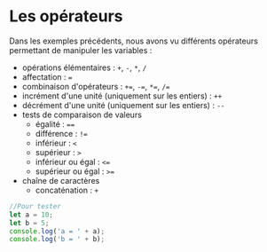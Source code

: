 # Les opérateurs

Dans les exemples précédents, nous avons vu différents opérateurs permettant de manipuler les variables :

- opérations élémentaires : `+`, `-`, `*`, `/`
- affectation : `=`
- combinaison d'opérateurs : `+=`, `-=`, `*=`, `/=`
- incrément d'une unité (uniquement sur les entiers) : `++`
- décrément d'une unité (uniquement sur les entiers) : `--`
- tests de comparaison de valeurs
  - égalité : `==`
  - différence : `!=`
  - inférieur : `<`
  - supérieur : `>`
  - inférieur ou égal : `<=`
  - supérieur ou égal : `>=`
- chaîne de caractères
  - concaténation : `+`

```javascript runnable
//Pour tester
let a = 10;
let b = 5;
console.log('a = ' + a);
console.log('b = ' + b);
```
